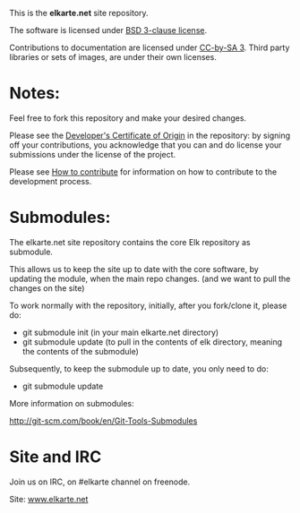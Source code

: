 This is the **elkarte.net** site repository.


The software is licensed under [BSD 3-clause license](http://www.opensource.org/licenses/BSD-3-Clause).

Contributions to documentation are licensed under [CC-by-SA 3](http://creativecommons.org/licenses/by-sa/3.0). Third party libraries or sets of images, are under their own licenses.

Notes:
===
Feel free to fork this repository and make your desired changes.

Please see the [Developer's Certificate of Origin](https://github.com/elkarte/Elkarte/blob/master/DCO.txt) in the repository:
by signing off your contributions, you acknowledge that you can and do license your submissions under the license of the project.

Please see [How to contribute](https://github.com/elkarte/Elkarte/blob/master/CONTRIBUTING.md) for information on how to contribute to the development process.

Submodules:
===
The elkarte.net site repository contains the core Elk repository as submodule.

This allows us to keep the site up to date with the core software, by updating the module, when the main repo changes. (and we want to pull the changes on the site)

To work normally with the repository, initially, after you fork/clone it, please do:
* git submodule init (in your main elkarte.net directory)
* git submodule update (to pull in the contents of elk directory, meaning the contents of the submodule)

Subsequently, to keep the submodule up to date, you only need to do:
* git submodule update

More information on submodules:

http://git-scm.com/book/en/Git-Tools-Submodules

Site and IRC
===
Join us on IRC, on #elkarte channel on freenode.

Site: www.elkarte.net
